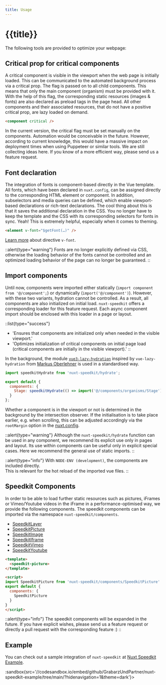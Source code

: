 ```yaml
---
title: Usage
---
```

# {{title}}

The following tools are provided to optimize your webpage:

## Critical prop for critical components

A critical component is visible in the viewport when the web page is initially loaded. This can be communicated to the automated background process via a critical prop. The flag is passed on to all child components. This means that only the main component (organism) must be provided with it. With the help of this flag, the corresponding static resources (images & fonts) are also declared as preload tags in the page head. All other components and their associated resources, that do not have a positive critical prop, are lazy loaded on demand.

````html
<component critical />
````

<alert type="info">
In the current version, the critical flag must be set manually on the components. Automation would be conceivable in the future. However, according to current knowledge, this would have a massive impact on deployment times when using Puppeteer or similar tools. We are still collecting ideas here. If you know of a more efficient way, please send us a feature request.
</alert>

## Font declaration

The integration of fonts is component-based directly in the Vue template. All fonts, which have been declared in `nuxt.config`, can be assigned directly to the corresponding HTML element or component. In addition, subselectors and media queries can be defined, which enable viewport-based declarations or rich-text declarations.
The cool thing about this is that it saves the additional declaration in the CSS. You no longer have to keep the template and the CSS with its corresponding selectors for fonts in sync. Yeah! This is extremely helpful, especially when it comes to theming.

````html
<element v-font="$getFont(…)" />
````

[Learn more](/v3/directives/v-font) about directive `v-font`.

::alert{type="warning"}
Fonts are no longer explicitly defined via CSS, otherwise the loading behavior of the fonts cannot be controlled and an optimized loading behavior of the page can no longer be guaranteed.
::

## Import components

Until now, components were imported either statically (`import component from '@/component';`) or dynamically (`import('@/component')`). However, with these two variants, hydration cannot be controlled. As a result, all components are also initialized on initial load. `nuxt-speedkit` offers a corresponding loader for this feature request. Each async component import should be enclosed with this loader in a page or layout.

::list{type="success"}

- 'Ensures that components are initialized only when needed in the visible viewport.'
- 'Optimizes initialization of critical components on initial page load (critical components are initially in the visible viewport).'
::

In the background, the module [`vue3-lazy-hydration`](https://github.com/freddy38510/vue3-lazy-hydration) inspired by `vue-lazy-hydration` from [Markus Oberlehner](https://github.com/maoberlehner/vue-lazy-hydration) is used in a standardised way.

````js
import speedkitHydrate from 'nuxt-speedkit/hydrate';

export default {
  components: {
    Stage: speedkitHydrate(() => import('@/components/organisms/Stage')),
  }
};
````

Whether a component is in the viewport or not is determined in the background by the intersection observer. If the initialisation is to take place earlier, e.g. when scrolling, this can be adjusted accordingly via the `rootMargin` option in the [nuxt.config](/v3/options#lazyoffset).

::alert{type="warning"}
Although the <code>nuxt-speedkit/hydrate</code> function can be used in any component, we recommend its explicit use only in pages and layout. Its use within components can be useful only in explicit special cases.  Here we recommend the general use of static imports.
::

::alert{type="info"}
With <code>NODE-ENV (development)</code>, the components are included directly. <br>This is relevant for the hot reload of the imported vue files.
::

## Speedkit Components

In order to be able to load further static resources such as pictures, iFrames or Vimeo/Youtube videos in the iFrame in a performance-optimised way, we provide the following components. The speedkit components can be imported via the namespace `nuxt-speedkit/components`.

- [SpeedkitLayer](/v3/guide/components/speedkit-layer)
- [SpeedkitPicture](/v3/guide/components/speedkit-picture)
- [SpeedkitImage](/v3/guide/components/speedkit-image)
- [SpeedkitIframe](/v3/guide/components/speedkit-iframe)
- [SpeedkitVimeo](/v3/guide/components/speedkit-vimeo)
- [SpeedkitYoutube](/v3/guide/components/speedkit-youtube)

````html
<template>
  <speedkit-picture>
</template>

<script>
import SpeedkitPicture from 'nuxt-speedkit/components/SpeedkitPicture'
export default {
  components: {
    SpeedkitPicture
  }
}
</script>
````

::alert{type="info"}
The speedkit components will be expanded in the future. If you have explicit wishes, please send us a feature request or directly a pull request with the corresponding feature :)
::

## Example

You can check out a sample integration of `nuxt-speedkit` at [Nuxt Speedkit Example](https://github.com/GrabarzUndPartner/nuxt-speedkit-example).

:sandbox{src='//codesandbox.io/embed/github/GrabarzUndPartner/nuxt-speedkit-example/tree/main/?hidenavigation=1&theme=dark'}>
